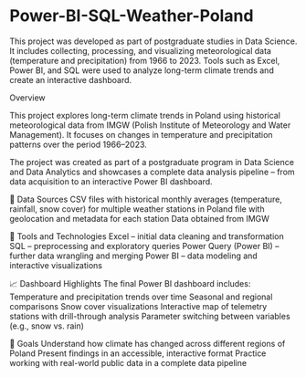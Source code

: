 # Power-BI-SQL-Weather-Poland
This project was developed as part of postgraduate studies in Data Science. It includes collecting, processing, and visualizing meteorological data (temperature and precipitation) from 1966 to 2023. Tools such as Excel, Power BI, and SQL were used to analyze long-term climate trends and create an interactive dashboard.

Overview

This project explores long-term climate trends in Poland using historical meteorological data from IMGW (Polish Institute of Meteorology and Water Management). It focuses on changes in temperature and precipitation patterns over the period 1966–2023.

The project was created as part of a postgraduate program in Data Science and Data Analytics and showcases a complete data analysis pipeline – from data acquisition to an interactive Power BI dashboard.

📂 Data Sources
CSV files with historical monthly averages (temperature, rainfall, snow cover) for multiple weather stations in Poland
file with geolocation and metadata for each station
Data obtained from IMGW

🔧 Tools and Technologies
Excel – initial data cleaning and transformation
SQL – preprocessing and exploratory queries
Power Query (Power BI) – further data wrangling and merging
Power BI – data modeling and interactive visualizations

📈 Dashboard Highlights
The final Power BI dashboard includes:
Temperature and precipitation trends over time
Seasonal and regional comparisons
Snow cover visualizations
Interactive map of telemetry stations with drill-through analysis
Parameter switching between variables (e.g., snow vs. rain)

🎯 Goals
Understand how climate has changed across different regions of Poland
Present findings in an accessible, interactive format
Practice working with real-world public data in a complete data pipeline
